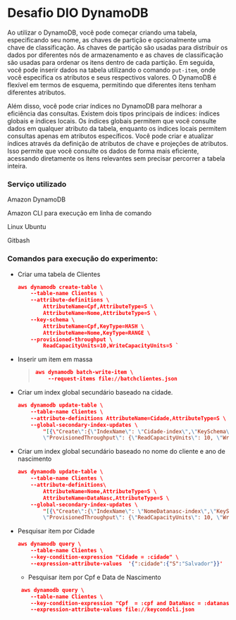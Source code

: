 # Desafio DIO DynamoDB

Ao utilizar o DynamoDB, você pode começar criando uma tabela, especificando seu nome, as chaves de partição e opcionalmente uma chave de classificação. As chaves de partição são usadas para distribuir os dados por diferentes nós de armazenamento e as chaves de classificação são usadas para ordenar os itens dentro de cada partição. Em seguida, você pode inserir dados na tabela utilizando o comando `put-item`, onde você especifica os atributos e seus respectivos valores. O DynamoDB é flexível em termos de esquema, permitindo que diferentes itens tenham diferentes atributos.

Além disso, você pode criar índices no DynamoDB para melhorar a eficiência das consultas. Existem dois tipos principais de índices: índices globais e índices locais. Os índices globais permitem que você consulte dados em qualquer atributo da tabela, enquanto os índices locais permitem consultas apenas em atributos específicos. Você pode criar e atualizar índices através da definição de atributos de chave e projeções de atributos. Isso permite que você consulte os dados de forma mais eficiente, acessando diretamente os itens relevantes sem precisar percorrer a tabela inteira.



### Serviço utilizado

Amazon DynamoDB

Amazon CLI para execução em linha de comando

Linux Ubuntu 

Gitbash



### Comandos para execução do experimento:

* Criar uma tabela de Clientes

  ```json
  aws dynamodb create-table \
      --table-name Clientes \
      --attribute-definitions \
          AttributeName=Cpf,AttributeType=S \
          AttributeName=Nome,AttributeType=S \
      --key-schema \
          AttributeName=Cpf,KeyType=HASH \
          AttributeName=Nome,KeyType=RANGE \
      --provisioned-throughput \
          ReadCapacityUnits=10,WriteCapacityUnits=5	`
  ```

  

* Inserir um item em massa

  > ```json
  > aws dynamodb batch-write-item \
  >     --request-items file://batchclientes.json
  > ```
  >
  > 

* Criar um index global secundário baseado na cidade.

  ```json
  aws dynamodb update-table \
      --table-name Clientes \
      --attribute-definitions AttributeName=Cidade,AttributeType=S \
      --global-secondary-index-updates \
          "[{\"Create\":{\"IndexName\": \"Cidade-index\",\"KeySchema\":[{\"AttributeName\":\"Cidade\",\"KeyType\":\"HASH\"}], \
          \"ProvisionedThroughput\": {\"ReadCapacityUnits\": 10, \"WriteCapacityUnits\": 5      },\"Projection\":{\"ProjectionType\":\"ALL\"}}}]"
  ```

- Criar um index global secundário baseado no nome do cliente e ano de nascimento

  ```json
  aws dynamodb update-table \    
      --table-name Clientes \
      --attribute-definitions\
          AttributeName=Nome,AttributeType=S \
          AttributeName=DataNasc,AttributeType=S \
      --global-secondary-index-updates \
          "[{\"Create\":{\"IndexName\": \"NomeDatanasc-index\",\"KeySchema\":[{\"AttributeName\":\"Nome\",\"KeyType\":\"HASH\"}, {\"AttributeName\":\"DataNasc\",\"KeyType\":\"RANGE\"}], \
          \"ProvisionedThroughput\": {\"ReadCapacityUnits\": 10, \"WriteCapacityUnits\": 5      },\"Projection\":{\"ProjectionType\":\"ALL\"}}}]"
  ```

- Pesquisar item por Cidade

  ```  json
  aws dynamodb query \
      --table-name Clientes \
      --key-condition-expression "Cidade = :cidade" \
      --expression-attribute-values  '{":cidade":{"S":"Salvador"}}'
  ```

  * Pesquisar item por Cpf e Data de Nascimento

  ``` json
   aws dynamodb query \
      --table-name Clientes \
      --key-condition-expression "Cpf  = :cpf and DataNasc = :datanasc" \
      --expression-attribute-values file://keycondcli.json
  
  ```

  

  

